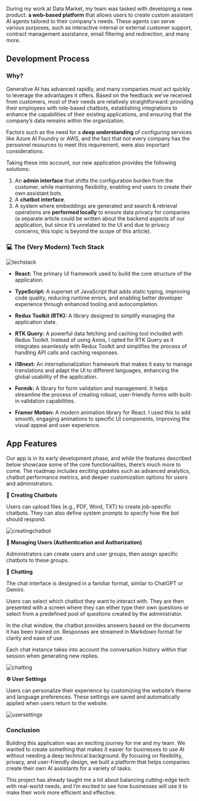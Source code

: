 During my work at Data Market, my team was tasked with developing a new product: **a web-based platform** that allows users to create custom assistant AI agents tailored to their company's needs. These agents can serve various purposes, such as interactive internal or external customer support, contract management assistance, email filtering and redirection, and many more.

## Development Process

### Why?

Generative AI has advanced rapidly, and many companies must act quickly to leverage the advantages it offers. Based on the feedback we've received from customers, most of their needs are relatively straightforward: providing their employees with role-based chatbots, establishing integrations to enhance the capabilities of their existing applications, and ensuring that the company’s data remains within the organization.

Factors such as the need for a **deep understanding** of configuring services like Azure AI Foundry or AWS, and the fact that not every company has the personnel resources to meet this requirement, were also important considerations.

Taking these into account, our new application provides the following solutions:

1. An **admin interface** that shifts the configuration burden from the customer, while maintaining flexibility, enabling end users to create their own assistant bots.
2. A **chatbot interface**.
3. A system where embeddings are generated and search & retrieval operations are **performed locally** to ensure data privacy for companies (a separate article could be written about the backend aspects of our application, but since it’s unrelated to the UI and due to privacy concerns, this topic is beyond the scope of this article).

### 💻 The (Very Modern) Tech Stack

![techstack](../projectsContent/Generative%20AI%20Chatbot%20Interface/images/TechStack.png)

- **React:** The primary UI framework used to build the core structure of the application.

- **TypeScript:** A superset of JavaScript that adds static typing, improving code quality, reducing runtime errors, and enabling better developer experience through enhanced tooling and autocompletion.

- **Redux Toolkit (RTK):** A library designed to simplify managing the application state.

- **RTK Query:** A powerful data fetching and caching tool included with Redux Toolkit. Instead of using Axios, I opted for RTK Query as it integrates seamlessly with Redux Toolkit and simplifies the process of handling API calls and caching responses.

- **i18next:** An internationalization framework that makes it easy to manage translations and adapt the UI to different languages, enhancing the global usability of the application.

- **Formik:** A library for form validation and management. It helps streamline the process of creating robust, user-friendly forms with built-in validation capabilities.

- **Framer Motion:** A modern animation library for React. I used this to add smooth, engaging animations to specific UI components, improving the visual appeal and user experience.

## App Features

Our app is in its early development phase, and while the features described below showcase some of the core functionalities, there’s much more to come. The roadmap includes exciting updates such as advanced analytics, chatbot performance metrics, and deeper customization options for users and administrators.

**🤖 Creating Chatbots**

Users can upload files (e.g., PDF, Word, TXT) to create job-specific chatbots. They can also define system prompts to specify how the bot should respond.

![creatingchatbot](../projectsContent/Generative%20AI%20Chatbot%20Interface/images/CreatingChatbot.gif)

**🔐 Managing Users (Authentication and Authorization)**

Administrators can create users and user groups, then assign specific chatbots to these groups.

**💬 Chatting**

The chat interface is designed in a familiar format, similar to ChatGPT or Gemini.

Users can select which chatbot they want to interact with. They are then presented with a screen where they can either type their own questions or select from a predefined pool of questions created by the administrator.

In the chat window, the chatbot provides answers based on the documents it has been trained on. Responses are streamed in Markdown format for clarity and ease of use.

Each chat instance takes into account the conversation history within that session when generating new replies.

![chatting](../projectsContent/Generative%20AI%20Chatbot%20Interface/images/Chatting.gif)

**⚙️ User Settings**

Users can personalize their experience by customizing the website’s theme and language preferences. These settings are saved and automatically applied when users return to the website.

![usersettings](../projectsContent/Generative%20AI%20Chatbot%20Interface/images/UserSettings.gif)

### Conclusion

Building this application was an exciting journey for me and my team. We wanted to create something that makes it easier for businesses to use AI without needing a deep technical background. By focusing on flexibility, privacy, and user-friendly design, we built a platform that helps companies create their own AI assistants for a variety of tasks.

This project has already taught me a lot about balancing cutting-edge tech with real-world needs, and I’m excited to see how businesses will use it to make their work more efficient and effective.
